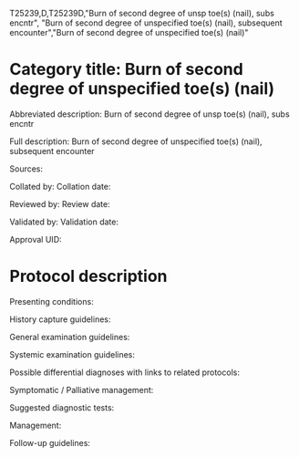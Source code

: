 T25239,D,T25239D,"Burn of second degree of unsp toe(s) (nail), subs encntr", "Burn of second degree of unspecified toe(s) (nail), subsequent encounter","Burn of second degree of unspecified toe(s) (nail)"
# Category title: Burn of second degree of unspecified toe(s) (nail)

Abbreviated description: Burn of second degree of unsp toe(s) (nail), subs encntr

Full description: Burn of second degree of unspecified toe(s) (nail), subsequent encounter

Sources:

Collated by:
Collation date:

Reviewed by:
Review date:

Validated by:
Validation date:

Approval UID:

# Protocol description

Presenting conditions:

History capture guidelines:

General examination guidelines:

Systemic examination guidelines:

Possible differential diagnoses with links to related protocols:

Symptomatic / Palliative management:

Suggested diagnostic tests:

Management:

Follow-up guidelines:
